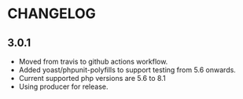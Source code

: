 # CHANGELOG

## 3.0.1
- Moved from travis to github actions workflow.
- Added yoast/phpunit-polyfills to support testing from 5.6 onwards.
- Current supported php versions are 5.6 to 8.1
- Using producer for release.
